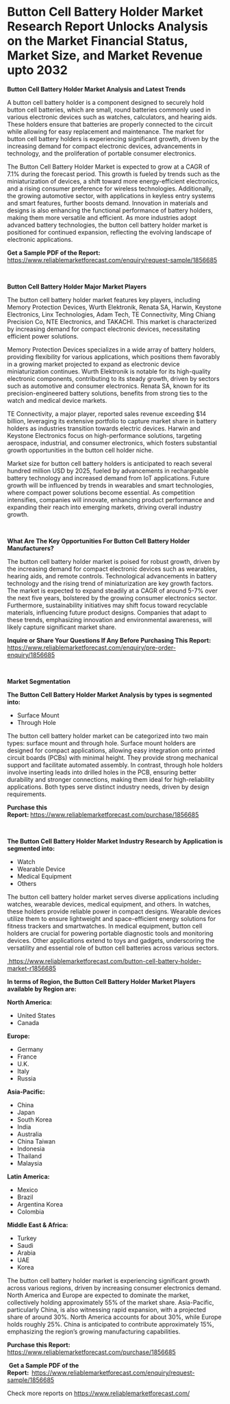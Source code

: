 <p><h1>Button Cell Battery Holder Market Research Report Unlocks Analysis on the Market Financial Status, Market Size, and Market Revenue upto 2032</h1></p><p><strong>Button Cell Battery Holder Market Analysis and Latest Trends</strong></p>
<p><p>A button cell battery holder is a component designed to securely hold button cell batteries, which are small, round batteries commonly used in various electronic devices such as watches, calculators, and hearing aids. These holders ensure that batteries are properly connected to the circuit while allowing for easy replacement and maintenance. The market for button cell battery holders is experiencing significant growth, driven by the increasing demand for compact electronic devices, advancements in technology, and the proliferation of portable consumer electronics.</p><p>The Button Cell Battery Holder Market is expected to grow at a CAGR of 7.1% during the forecast period. This growth is fueled by trends such as the miniaturization of devices, a shift toward more energy-efficient electronics, and a rising consumer preference for wireless technologies. Additionally, the growing automotive sector, with applications in keyless entry systems and smart features, further boosts demand. Innovation in materials and designs is also enhancing the functional performance of battery holders, making them more versatile and efficient. As more industries adopt advanced battery technologies, the button cell battery holder market is positioned for continued expansion, reflecting the evolving landscape of electronic applications.</p></p>
<p><strong>Get a Sample PDF of the Report:&nbsp;</strong> <a href="https://www.reliablemarketforecast.com/enquiry/request-sample/1856685?utm_campaign=2193&utm_medium=2&utm_source=Github&utm_content=ia&utm_term=11022025&utm_id=button-cell-battery-holder">https://www.reliablemarketforecast.com/enquiry/request-sample/1856685</a></p>
<p>&nbsp;</p>
<p><strong>Button Cell Battery Holder Major Market Players</strong></p>
<p><p>The button cell battery holder market features key players, including Memory Protection Devices, Wurth Elektronik, Renata SA, Harwin, Keystone Electronics, Linx Technologies, Adam Tech, TE Connectivity, Ming Chiang Precision Co, NTE Electronics, and TAKACHI. This market is characterized by increasing demand for compact electronic devices, necessitating efficient power solutions.</p><p>Memory Protection Devices specializes in a wide array of battery holders, providing flexibility for various applications, which positions them favorably in a growing market projected to expand as electronic device miniaturization continues. Wurth Elektronik is notable for its high-quality electronic components, contributing to its steady growth, driven by sectors such as automotive and consumer electronics. Renata SA, known for its precision-engineered battery solutions, benefits from strong ties to the watch and medical device markets.</p><p>TE Connectivity, a major player, reported sales revenue exceeding $14 billion, leveraging its extensive portfolio to capture market share in battery holders as industries transition towards electric devices. Harwin and Keystone Electronics focus on high-performance solutions, targeting aerospace, industrial, and consumer electronics, which fosters substantial growth opportunities in the button cell holder niche. </p><p>Market size for button cell battery holders is anticipated to reach several hundred million USD by 2025, fueled by advancements in rechargeable battery technology and increased demand from IoT applications. Future growth will be influenced by trends in wearables and smart technologies, where compact power solutions become essential. As competition intensifies, companies will innovate, enhancing product performance and expanding their reach into emerging markets, driving overall industry growth.</p></p>
<p>&nbsp;</p>
<p><strong>What Are The Key Opportunities For Button Cell Battery Holder Manufacturers?</strong></p>
<p><p>The button cell battery holder market is poised for robust growth, driven by the increasing demand for compact electronic devices such as wearables, hearing aids, and remote controls. Technological advancements in battery technology and the rising trend of miniaturization are key growth factors. The market is expected to expand steadily at a CAGR of around 5-7% over the next five years, bolstered by the growing consumer electronics sector. Furthermore, sustainability initiatives may shift focus toward recyclable materials, influencing future product designs. Companies that adapt to these trends, emphasizing innovation and environmental awareness, will likely capture significant market share.</p></p>
<p><strong>Inquire or Share Your Questions If Any Before Purchasing This Report:</strong> <a href="https://www.reliablemarketforecast.com/enquiry/pre-order-enquiry/1856685?utm_campaign=2193&utm_medium=2&utm_source=Github&utm_content=ia&utm_term=11022025&utm_id=button-cell-battery-holder">https://www.reliablemarketforecast.com/enquiry/pre-order-enquiry/1856685</a></p>
<p>&nbsp;</p>
<p><strong>Market Segmentation</strong></p>
<p><strong>The Button Cell Battery Holder Market Analysis by types is segmented into:</strong></p>
<p><ul><li>Surface Mount</li><li>Through Hole</li></ul></p>
<p><p>The button cell battery holder market can be categorized into two main types: surface mount and through hole. Surface mount holders are designed for compact applications, allowing easy integration onto printed circuit boards (PCBs) with minimal height. They provide strong mechanical support and facilitate automated assembly. In contrast, through hole holders involve inserting leads into drilled holes in the PCB, ensuring better durability and stronger connections, making them ideal for high-reliability applications. Both types serve distinct industry needs, driven by design requirements.</p></p>
<p><strong>Purchase this Report:&nbsp;</strong><a href="https://www.reliablemarketforecast.com/purchase/1856685?utm_campaign=2193&utm_medium=2&utm_source=Github&utm_content=ia&utm_term=11022025&utm_id=button-cell-battery-holder">https://www.reliablemarketforecast.com/purchase/1856685</a></p>
<p>&nbsp;</p>
<p><strong>The Button Cell Battery Holder Market Industry Research by Application is segmented into:</strong></p>
<p><ul><li>Watch</li><li>Wearable Device</li><li>Medical Equipment</li><li>Others</li></ul></p>
<p><p>The button cell battery holder market serves diverse applications including watches, wearable devices, medical equipment, and others. In watches, these holders provide reliable power in compact designs. Wearable devices utilize them to ensure lightweight and space-efficient energy solutions for fitness trackers and smartwatches. In medical equipment, button cell holders are crucial for powering portable diagnostic tools and monitoring devices. Other applications extend to toys and gadgets, underscoring the versatility and essential role of button cell batteries across various sectors.</p></p>
<p><a href="https://www.reliablemarketforecast.com/button-cell-battery-holder-market-r1856685?utm_campaign=2193&utm_medium=2&utm_source=Github&utm_content=ia&utm_term=11022025&utm_id=button-cell-battery-holder">&nbsp;https://www.reliablemarketforecast.com/button-cell-battery-holder-market-r1856685</a></p>
<p><strong>In terms of Region, the Button Cell Battery Holder Market Players available by Region are:</strong></p>
<p>
    <p> <strong> North America: </strong>
        <ul>
            <li>United States</li>
            <li>Canada</li>
        </ul>
        </p> 
    <p> <strong> Europe: </strong>
        <ul>
            <li>Germany</li>
            <li>France</li>
            <li>U.K.</li>
            <li>Italy</li>
            <li>Russia</li>
        </ul>
        </p> 
    <p> <strong> Asia-Pacific: </strong>
        <ul>
            <li>China</li>
            <li>Japan</li>
            <li>South Korea</li>
            <li>India</li>
            <li>Australia</li>
            <li>China Taiwan</li>
            <li>Indonesia</li>
            <li>Thailand</li>
            <li>Malaysia</li>
        </ul>
        </p> 
    <p> <strong> Latin America: </strong>
        <ul>
            <li>Mexico</li>
            <li>Brazil</li>
            <li>Argentina Korea</li>
            <li>Colombia</li>
        </ul>
        </p> 
    <p> <strong> Middle East & Africa: </strong>
        <ul>
            <li>Turkey</li>
            <li>Saudi</li>
            <li>Arabia</li>
            <li>UAE</li>
            <li>Korea</li>
        </ul>
    </p>
    </p>
<p><p>The button cell battery holder market is experiencing significant growth across various regions, driven by increasing consumer electronics demand. North America and Europe are expected to dominate the market, collectively holding approximately 55% of the market share. Asia-Pacific, particularly China, is also witnessing rapid expansion, with a projected share of around 30%. North America accounts for about 30%, while Europe holds roughly 25%. China is anticipated to contribute approximately 15%, emphasizing the region’s growing manufacturing capabilities.</p></p>
<p><strong>Purchase this Report: </strong><a href="https://www.reliablemarketforecast.com/purchase/1856685?utm_campaign=2193&utm_medium=2&utm_source=Github&utm_content=ia&utm_term=11022025&utm_id=button-cell-battery-holder">https://www.reliablemarketforecast.com/purchase/1856685</a></p>
<p>&nbsp;<strong>Get a Sample PDF of the Report:&nbsp;&nbsp;</strong><a href="https://www.reliablemarketforecast.com/enquiry/request-sample/1856685?utm_campaign=2193&utm_medium=2&utm_source=Github&utm_content=ia&utm_term=11022025&utm_id=button-cell-battery-holder">https://www.reliablemarketforecast.com/enquiry/request-sample/1856685</a></p>
<p><strong></strong></p>
<p>Check more reports on <a href="https://www.reliablemarketforecast.com/?utm_campaign=2193&utm_medium=2&utm_source=Github&utm_content=ia&utm_term=11022025&utm_id=button-cell-battery-holder">https://www.reliablemarketforecast.com/</a></p>